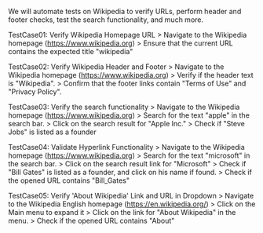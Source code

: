 We will automate tests on Wikipedia to verify URLs, perform header and footer checks, test the search functionality, and much more.

TestCase01: Verify Wikipedia Homepage URL
           > Navigate to the Wikipedia homepage (https://www.wikipedia.org)
           > Ensure that the current URL contains the expected title "wikipedia"

TestCase02: Verify Wikipedia Header and Footer
           > Navigate to the Wikipedia homepage (https://www.wikipedia.org)
           > Verify if the header text is "Wikipedia".
           > Confirm that the footer links contain "Terms of Use" and "Privacy Policy".

TestCase03: Verify the search functionality
           > Navigate to the Wikipedia homepage (https://www.wikipedia.org)
           > Search for the text "apple" in the search bar.
           > Click on the search result for "Apple Inc."
           > Check if "Steve Jobs" is listed as a founder

TestCase04: Validate Hyperlink Functionality
           > Navigate to the Wikipedia homepage (https://www.wikipedia.org)
           > Search for the text "microsoft" in the search bar.
           > Click on the search result link for "Microsoft"
           > Check if "Bill Gates" is listed as a founder, and click on his name if found.
           > Check if the opened URL contains "Bill_Gates"

TestCase05: Verify 'About Wikipedia' Link and URL in Dropdown
           > Navigate to the Wikipedia English homepage (https://en.wikipedia.org/)
           > Click on the Main menu to expand it
           > Click on the link for "About Wikipedia" in the menu.
           > Check if the opened URL contains "About"
